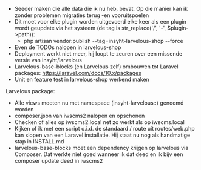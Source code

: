 - Seeder maken die alle data die ik nu heb, bevat. Op die manier kan ik zonder problemen migraties terug -en vooruitspoelen
- Dit moet voor elke plugin worden uitgevoerd elke keer als een plugin wordt geupdate via het systeem (de tag is str_replace('/', '-', $plugin->path)):
  - php artisan vendor:publish --tag=insyht-larvelous-shop --force
- Even de TODOs nalopen in larvelous-shop
- Deployment werkt niet meer, hij loopt te zeuren over een missende versie van insyht/larvelous
- Larvelous-base-blocks (en Larvelous zelf) ombouwen tot Laravel packages: https://laravel.com/docs/10.x/packages
- Unit en feature test in larvelous-shop werkend maken


Larvelous package:
- Alle views moeten nu met namespace (insyht-larvelous::) genoemd worden
- composer.json van iwscms2 nalopen en opschonen
- Checken of alles op iwscms2.local net zo werkt als op iwscms.local
- Kijken of ik met een script o.i.d. de standaard / route uit routes/web.php kan slopen van een Laravel installatie. Hij staat nu nog als handmatige stap in INSTALL.md
- larvelous-base-blocks moet een dependency krijgen op larvelous via Composer. Dat werkte niet goed wanneer ik dat deed en ik bijv een composer update deed in iwscms2
